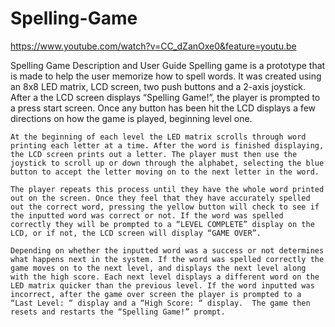 # Spelling-Game

https://www.youtube.com/watch?v=CC_dZanOxe0&feature=youtu.be

Spelling Game Description and User Guide
    Spelling game is a prototype that is made to help the user memorize how to spell words. It was created using an 8x8 LED matrix, LCD screen, two push buttons and a 2-axis joystick. After a the LCD screen displays “Spelling Game!”, the player is prompted to a press start screen. Once any button has been hit the LCD displays a few directions on how the game is played, beginning level one.
    
    At the beginning of each level the LED matrix scrolls through word printing each letter at a time. After the word is finished displaying, the LCD screen prints out a letter. The player must then use the joystick to scroll up or down through the alphabet, selecting the blue button to accept the letter moving on to the next letter in the word. 
 
    The player repeats this process until they have the whole word printed out on the screen. Once they feel that they have accurately spelled out the correct word, pressing the yellow button will check to see if the inputted word was correct or not. If the word was spelled correctly they will be prompted to a “LEVEL COMPLETE” display on the LCD, or if not, the LCD screen will display “GAME OVER”.
    
    Depending on whether the inputted word was a success or not determines what happens next in the system. If the word was spelled correctly the game moves on to the next level, and displays the next level along with the high score. Each next level displays a different word on the LED matrix quicker than the previous level. If the word inputted was incorrect, after the game over screen the player is prompted to a “Last Level: “ display and a “High Score: “ display.  The game then resets and restarts the “Spelling Game!” prompt. 

